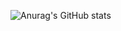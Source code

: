 ![Anurag's GitHub stats](https://github-readme-stats.vercel.app/api?username=cyjin0507&show_icons=true&theme=radical)

